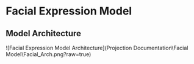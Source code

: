 # Facial Expression Model
## Model Architecture
![Facial Expression Model Architecture](Projection Documentation\Facial Model\Facial_Arch.png?raw=true)